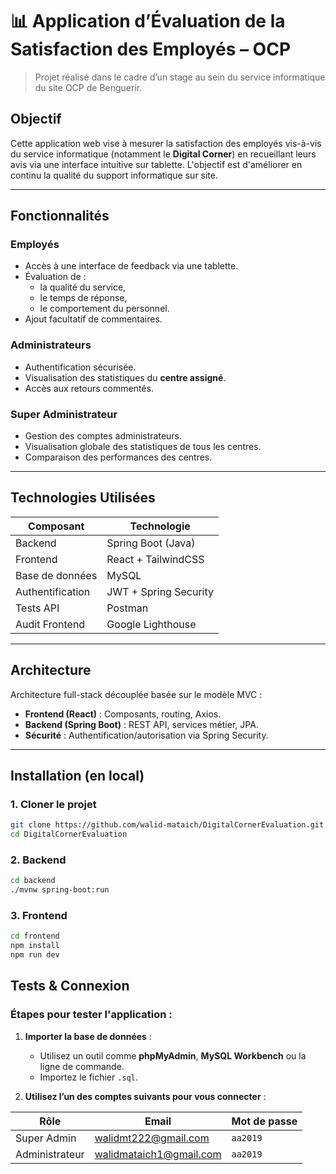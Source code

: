 # 📊 Application d’Évaluation de la Satisfaction des Employés – OCP

> Projet réalisé dans le cadre d’un stage au sein du service informatique du site OCP de Benguerir.

##  Objectif

Cette application web vise à mesurer la satisfaction des employés vis-à-vis du service informatique (notamment le **Digital Corner**) en recueillant leurs avis via une interface intuitive sur tablette. L'objectif est d'améliorer en continu la qualité du support informatique sur site.

---

##  Fonctionnalités

###  Employés
- Accès à une interface de feedback via une tablette.
- Évaluation de :
  - la qualité du service,
  - le temps de réponse,
  - le comportement du personnel.
- Ajout facultatif de commentaires.

###  Administrateurs
- Authentification sécurisée.
- Visualisation des statistiques du **centre assigné**.
- Accès aux retours commentés.

###  Super Administrateur
- Gestion des comptes administrateurs.
- Visualisation globale des statistiques de tous les centres.
- Comparaison des performances des centres.

---

##  Technologies Utilisées

| Composant     | Technologie         |
|---------------|---------------------|
| Backend       | Spring Boot (Java)  |
| Frontend      | React + TailwindCSS |
| Base de données | MySQL             |
| Authentification | JWT + Spring Security |
| Tests API     | Postman             |
| Audit Frontend | Google Lighthouse  |

---

##  Architecture

Architecture full-stack découplée basée sur le modèle MVC :

- **Frontend (React)** : Composants, routing, Axios.
- **Backend (Spring Boot)** : REST API, services métier, JPA.
- **Sécurité** : Authentification/autorisation via Spring Security.

---

##  Installation (en local)

### 1. Cloner le projet
```bash
git clone https://github.com/walid-mataich/DigitalCornerEvaluation.git
cd DigitalCornerEvaluation
```

### 2. Backend
```bash
cd backend
./mvnw spring-boot:run
```

### 3. Frontend
```bash
cd frontend
npm install
npm run dev
```


##  Tests & Connexion

###  Étapes pour tester l'application :

1. **Importer la base de données** :
   - Utilisez un outil comme **phpMyAdmin**, **MySQL Workbench** ou la ligne de commande.
   - Importez le fichier `.sql`.

2. **Utilisez l’un des comptes suivants pour vous connecter** :

| Rôle            | Email                       | Mot de passe |
|-----------------|-----------------------------|--------------|
| Super Admin     | walidmt222@gmail.com        | `aa2019`     |
| Administrateur  | walidmataich1@gmail.com     | `aa2019`     |

